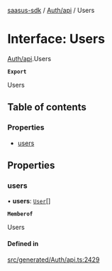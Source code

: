 [saasus-sdk](../README.md) / [Auth/api](../modules/Auth_api.md) / Users

# Interface: Users

[Auth/api](../modules/Auth_api.md).Users

**`Export`**

Users

## Table of contents

### Properties

- [users](Auth_api.Users.md#users)

## Properties

### users

• **users**: [`User`](Auth_api.User.md)[]

**`Memberof`**

Users

#### Defined in

[src/generated/Auth/api.ts:2429](https://github.com/saasus-platform/saasus-sdk-javascript/blob/c67ac22/src/generated/Auth/api.ts#L2429)
